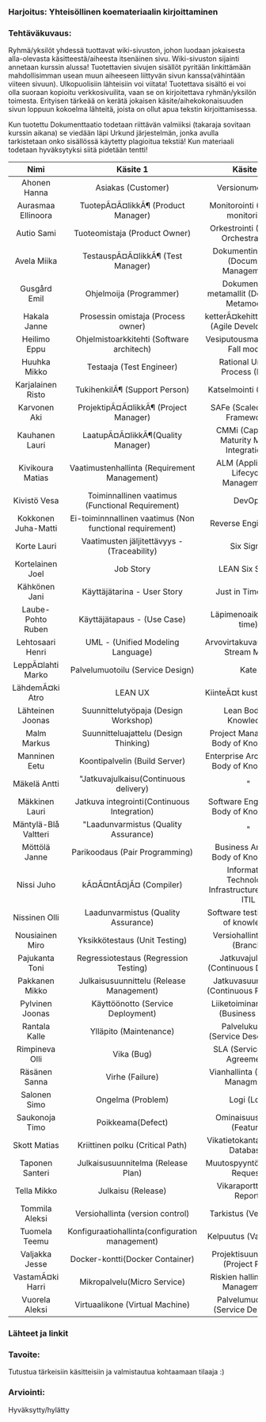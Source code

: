 ### Harjoitus:  Yhteisöllinen koemateriaalin kirjoittaminen

### Tehtäväkuvaus:

Ryhmä/yksilöt yhdessä tuottavat wiki-sivuston, johon luodaan jokaisesta alla-olevasta käsitteestä/aiheesta itsenäinen sivu. Wiki-sivuston sijainti annetaan kurssin alussa! Tuotettavien sivujen sisällöt pyritään linkittämään mahdollisimman usean muun aiheeseen liittyvän sivun kanssa(vähintään viiteen sivuun). Ulkopuolisiin lähteisiin voi viitata!
Tuotettava sisältö ei voi olla suoraan kopioitu verkkosivuilita, vaan se on kirjoitettava ryhmän/yksilön toimesta. 
Erityisen tärkeää on kerätä jokaisen käsite/aihekokonaisuuden sivun loppuun kokoelma lähteitä, joista on ollut apua tekstin kirjoittamisessa.

Kun tuotettu  Dokumenttaatio todetaan riittävän valmiiksi (takaraja sovitaan kurssin aikana) se viedään läpi Urkund järjestelmän, jonka avulla tarkistetaan onko sisällössä käytetty plagioitua tekstiä!
Kun materiaali todetaan hyväksytyksi siitä pidetään tentti!


| Nimi | Käsite 1 | Käsite 2 |
|:-:|:-:|:-:|
| Ahonen Hanna | Asiakas (Customer) | Versionumerointi |
| Aurasmaa Ellinoora | TuotepÃ¤Ã¤likkÃ¶ (Product Manager) | Monitorointi (Service monitoring) |
| Autio Sami | Tuoteomistaja (Product Owner) | Orkestrointi (Service Orchestration) |
| Avela Miika | TestauspÃ¤Ã¤likkÃ¶ (Test Manager) | Dokumentinhallinta (Document Management) |
| Gusgård Emil | Ohjelmoija (Programmer) | Dokumenttien metamallit (Document Metamodel) |
| Hakala Janne | Prosessin omistaja (Process owner) | ketterÃ¤kehittÃ¤minen (Agile Development) |
| Heilimo Eppu | Ohjelmistoarkkitehti (Software architech) | Vesiputousmalli (Water Fall model) |
| Huuhka Mikko | Testaaja (Test Engineer) | Rational Unified Process (RUP) |
| Karjalainen Risto | TukihenkilÃ¶ (Support Person) | Katselmointi (Review) |
| Karvonen Aki | ProjektipÃ¤Ã¤likkÃ¶ (Project Manager) | SAFe (Scalede Agile Framework) |
| Kauhanen Lauri | LaatupÃ¤Ã¤likkÃ¶(Quality Manager) | CMMi (Capability Maturity Model Integration ) |
| Kivikoura Matias | Vaatimustenhallinta (Requirement Management) | ALM (Application Lifecycle Management) |
| Kivistö Vesa | Toiminnallinen vaatimus (Functional Requirement) | DevOps |
| Kokkonen Juha-Matti | Ei-toiminnnallinen vaatimus (Non functional requirement) | Reverse Engineering |
| Korte Lauri | Vaatimusten jäljitettävyys - (Traceability) | Six Sigma |
| Kortelainen Joel | Job Story | LEAN Six Sigma |
| Kähkönen Jani | Käyttäjätarina - User Story | Just in Time (JIT) |
| Laube-Pohto Ruben | Käyttäjätapaus - (Use Case) | Läpimenoaika (Lead time) |
| Lehtosaari Henri | UML - (Unified Modeling Language) | Arvovirtakuvaus (Value Stream Map) |
| LeppÃ¤lahti Marko | Palvelumuotoilu (Service Design) |  Kate |
| LähdemÃ¤ki Atro | LEAN UX | KiinteÃ¤t kustannukset |
| Lähteinen Joonas | Suunnittelutyöpaja (Design Workshop) | Lean Body of Knowledge |
| Malm Markus | Suunnitteluajattelu (Design Thinking) | Project Management Body of Knowledge |
| Manninen Eetu | Koontipalvelin (Build Server) | Enterprise Architecture Body of Knowledge |
| Mäkelä Antti | "Jatkuvajulkaisu(Continuous delivery) | " | Common Body of Knowledge |
| Mäkkinen Lauri | Jatkuva integrointi(Continuous Integration) | Software Engineering Body of Knowledge |
| Mäntylä-Blå Valtteri | "Laadunvarmistus (Quality Assurance) | " | Architecture Body of Knowledge |
| Möttölä Janne | Parikoodaus (Pair Programming) | Business Analysis Body of Knowledge |
| Nissi Juho | kÃ¤Ã¤ntÃ¤jÃ¤ (Compiler) | Information Technology Infrastructure Library ITIL |
| Nissinen Olli | Laadunvarmistus (Quality Assurance) | Software testing body of knowledge |
| Nousiainen Miro | Yksikkötestaus (Unit Testing) | Versiohallintahaara (Branch) |
| Pajukanta Toni | Regressiotestaus (Regression Testing) | Jatkuvajulkaisu (Continuous Delivery) |
| Pakkanen Mikko | Julkaisusuunnittelu (Release Management) | Jatkuvasuunnittelu (Continuous Planning) |
| Pylvinen Joonas | Käyttöönotto (Service Deployment) | Liiketoiminantavoite (Business Goal) |
| Rantala Kalle | Ylläpito (Maintenance) | Palvelukuvaus (Service Description) |
| Rimpineva Olli | Vika (Bug) | SLA (Service Level Agreement) |
| Räsänen Sanna | Virhe (Failure) | Vianhallinta (Incident Managment) |
| Salonen Simo | Ongelma (Problem) | Logi (Log) |
| Saukonoja Timo | Poikkeama(Defect) | Ominaisuus/piirre (Feature) |
| Skott Matias | Kriittinen polku (Critical Path) | Vikatietokanta (Defect Database) |
| Taponen Santeri | Julkaisusuunnitelma (Release Plan) | Muutospyyntö(Change Request) |
| Tella Mikko | Julkaisu (Release) | Vikaraportti (Bug Report) |
| Tommila Aleksi | Versiohallinta (version control) | Tarkistus (Verifiointi) |
| Tuomela Teemu | Konfiguraatiohallinta(configuration management) | Kelpuutus (Validation) |
| Valjakka Jesse | Docker-kontti(Docker Container) | Projektisuunnitelma (Project Plan) |
| VastamÃ¤ki Harri | Mikropalvelu(Micro Service) | Riskien hallinta (Risk Management) |
| Vuorela Aleksi | Virtuaalikone (Virtual Machine) | Palvelumuotoilija (Service Designer) |

### Lähteet ja linkit

### Tavoite:

Tutustua tärkeisiin käsitteisiin ja valmistautua kohtaamaan tilaaja :)


### Arviointi:

Hyväksytty/hylätty


